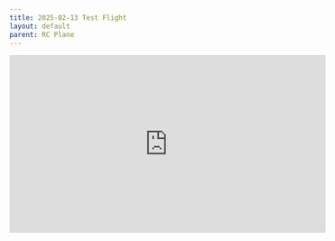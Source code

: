 ```yaml
---
title: 2025-02-13 Test Flight
layout: default
parent: RC Plane
---
```


<iframe width="560" height="315" src="https://www.youtube.com/embed/sm-BR-kWqOc?si=ouBMAsZKd71SkECJ" title="YouTube video player" frameborder="0" allow="accelerometer; autoplay; clipboard-write; encrypted-media; gyroscope; picture-in-picture; web-share" referrerpolicy="strict-origin-when-cross-origin" allowfullscreen></iframe>